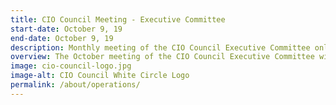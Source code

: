 ```yaml
---
title: CIO Council Meeting - Executive Committee
start-date: October 9, 19
end-date: October 9, 19
description: Monthly meeting of the CIO Council Executive Committee only.
overview: The October meeting of the CIO Council Executive Committee will be held from 3-430pm at GSA Headquarters at 1800 F St. NW, Washington, DC.
image: cio-council-logo.jpg
image-alt: CIO Council White Circle Logo
permalink: /about/operations/
---
```


